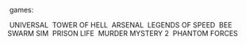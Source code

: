 ‏‏‎ ‎games:

‏‏‎ ‎‏UNIVERSAL
‏‏‎ ‎‏TOWER OF HELL
‏‏‎ ‎‏ARSENAL
‏‏‎ ‎‏LEGENDS OF SPEED
‏‏‎ ‎‏BEE SWARM SIM
‏‏‎ ‎‏PRISON LIFE
‏‏‎ ‎‏MURDER MYSTERY 2
‏‏‎ ‎‏PHANTOM FORCES
